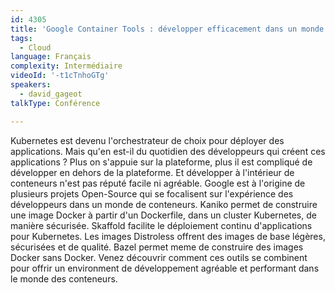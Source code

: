 ```yaml
---
id: 4305
title: 'Google Container Tools : développer efficacement dans un monde de conteneurs'
tags:
  - Cloud
language: Français
complexity: Intermédiaire
videoId: '-t1cTnhoGTg'
speakers:
  - david_gageot
talkType: Conférence

---
```


Kubernetes est devenu l'orchestrateur de choix pour déployer des applications. Mais qu'en est-il du quotidien des développeurs qui créent ces applications ? Plus on s'appuie sur la plateforme, plus il est compliqué de développer en dehors de la plateforme. Et développer à l'intérieur de conteneurs n'est pas réputé facile ni agréable. Google est à l'origine de plusieurs projets Open-Source qui se focalisent sur l'expérience des développeurs dans un monde de conteneurs. Kaniko permet de construire une image Docker à partir d'un Dockerfile, dans un cluster Kubernetes, de manière sécurisée. Skaffold facilite le déploiement continu d'applications pour Kubernetes. Les images Distroless offrent des images de base légères, sécurisées et de qualité. Bazel permet meme de construire des images Docker sans Docker. Venez découvrir comment ces outils se combinent pour offrir un environment de développement agréable et performant dans le monde des conteneurs.
